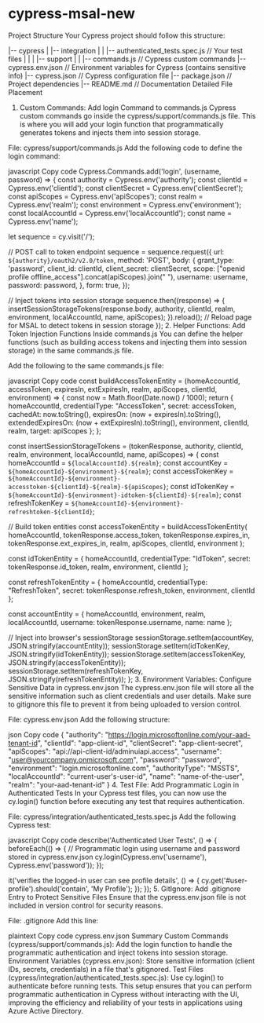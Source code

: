 # cypress-msal-new

Project Structure
Your Cypress project should follow this structure:


|-- cypress
|   |-- integration
|   |   |-- authenticated_tests.spec.js  // Your test files
|   |
|   |-- support
|   |   |-- commands.js                  // Cypress custom commands
|-- cypress.env.json                      // Environment variables for Cypress (contains sensitive info)
|-- cypress.json                          // Cypress configuration file
|-- package.json                          // Project dependencies
|-- README.md                             // Documentation
Detailed File Placement
1. Custom Commands: Add login Command to commands.js
Cypress custom commands go inside the cypress/support/commands.js file. This is where you will add your login function that programmatically generates tokens and injects them into session storage.

File: cypress/support/commands.js
Add the following code to define the login command:

javascript
Copy code
Cypress.Commands.add('login', (username, password) => {
  const authority = Cypress.env('authority');
  const clientId = Cypress.env('clientId');
  const clientSecret = Cypress.env('clientSecret');
  const apiScopes = Cypress.env('apiScopes');
  const realm = Cypress.env('realm');
  const environment = Cypress.env('environment');
  const localAccountId = Cypress.env('localAccountId');
  const name = Cypress.env('name');

  let sequence = cy.visit('/');

  // POST call to token endpoint
  sequence = sequence.request({
    url: `${authority}/oauth2/v2.0/token`,
    method: 'POST',
    body: {
      grant_type: 'password',
      client_id: clientId,
      client_secret: clientSecret,
      scope: ["openid profile offline_access"].concat(apiScopes).join(" "),
      username: username,
      password: password,
    },
    form: true,
  });

  // Inject tokens into session storage
  sequence.then((response) => {
    insertSessionStorageTokens(response.body, authority, clientId, realm, environment, localAccountId, name, apiScopes);
  }).reload(); // Reload page for MSAL to detect tokens in session storage
});
2. Helper Functions: Add Token Injection Functions Inside commands.js
You can define the helper functions (such as building access tokens and injecting them into session storage) in the same commands.js file.

Add the following to the same commands.js file:

javascript
Copy code
const buildAccessTokenEntity = (homeAccountId, accessToken, expiresIn, extExpiresIn, realm, apiScopes, clientId, environment) => {
  const now = Math.floor(Date.now() / 1000);
  return {
    homeAccountId,
    credentialType: "AccessToken",
    secret: accessToken,
    cachedAt: now.toString(),
    expiresOn: (now + expiresIn).toString(),
    extendedExpiresOn: (now + extExpiresIn).toString(),
    environment,
    clientId,
    realm,
    target: apiScopes
  };
};

const insertSessionStorageTokens = (tokenResponse, authority, clientId, realm, environment, localAccountId, name, apiScopes) => {
  const homeAccountId = `${localAccountId}.${realm}`;
  const accountKey = `${homeAccountId}-${environment}-${realm}`;
  const accessTokenKey = `${homeAccountId}-${environment}-accesstoken-${clientId}-${realm}-${apiScopes}`;
  const idTokenKey = `${homeAccountId}-${environment}-idtoken-${clientId}-${realm}`;
  const refreshTokenKey = `${homeAccountId}-${environment}-refreshtoken-${clientId}`;

  // Build token entities
  const accessTokenEntity = buildAccessTokenEntity(
    homeAccountId,
    tokenResponse.access_token,
    tokenResponse.expires_in,
    tokenResponse.ext_expires_in,
    realm,
    apiScopes,
    clientId,
    environment
  );

  const idTokenEntity = {
    homeAccountId,
    credentialType: "IdToken",
    secret: tokenResponse.id_token,
    realm,
    environment,
    clientId
  };

  const refreshTokenEntity = {
    homeAccountId,
    credentialType: "RefreshToken",
    secret: tokenResponse.refresh_token,
    environment,
    clientId
  };

  const accountEntity = {
    homeAccountId,
    environment,
    realm,
    localAccountId,
    username: tokenResponse.username,
    name: name
  };

  // Inject into browser's sessionStorage
  sessionStorage.setItem(accountKey, JSON.stringify(accountEntity));
  sessionStorage.setItem(idTokenKey, JSON.stringify(idTokenEntity));
  sessionStorage.setItem(accessTokenKey, JSON.stringify(accessTokenEntity));
  sessionStorage.setItem(refreshTokenKey, JSON.stringify(refreshTokenEntity));
};
3. Environment Variables: Configure Sensitive Data in cypress.env.json
The cypress.env.json file will store all the sensitive information such as client credentials and user details. Make sure to gitignore this file to prevent it from being uploaded to version control.

File: cypress.env.json
Add the following structure:

json
Copy code
{
  "authority": "https://login.microsoftonline.com/your-aad-tenant-id",
  "clientId": "app-client-id",
  "clientSecret": "app-client-secret",
  "apiScopes": "api://api-client-id/adminuiapi.access",
  "username": "user@yourcompany.onmicrosoft.com",
  "password": "password",
  "environment": "login.microsoftonline.com",
  "authorityType": "MSSTS",
  "localAccountId": "current-user's-user-id",
  "name": "name-of-the-user",
  "realm": "your-aad-tenant-id"
}
4. Test File: Add Programmatic Login in Authenticated Tests
In your Cypress test files, you can now use the cy.login() function before executing any test that requires authentication.

File: cypress/integration/authenticated_tests.spec.js
Add the following Cypress test:

javascript
Copy code
describe('Authenticated User Tests', () => {
  beforeEach(() => {
    // Programmatic login using username and password stored in cypress.env.json
    cy.login(Cypress.env('username'), Cypress.env('password'));
  });

  it('verifies the logged-in user can see profile details', () => {
    cy.get('#user-profile').should('contain', 'My Profile');
  });
});
5. GitIgnore: Add .gitignore Entry to Protect Sensitive Files
Ensure that the cypress.env.json file is not included in version control for security reasons.

File: .gitignore
Add this line:

plaintext
Copy code
cypress.env.json
Summary
Custom Commands (cypress/support/commands.js): Add the login function to handle the programmatic authentication and inject tokens into session storage.
Environment Variables (cypress.env.json): Store sensitive information (client IDs, secrets, credentials) in a file that's gitignored.
Test Files (cypress/integration/authenticated_tests.spec.js): Use cy.login() to authenticate before running tests.
This setup ensures that you can perform programmatic authentication in Cypress without interacting with the UI, improving the efficiency and reliability of your tests in applications using Azure Active Directory.
